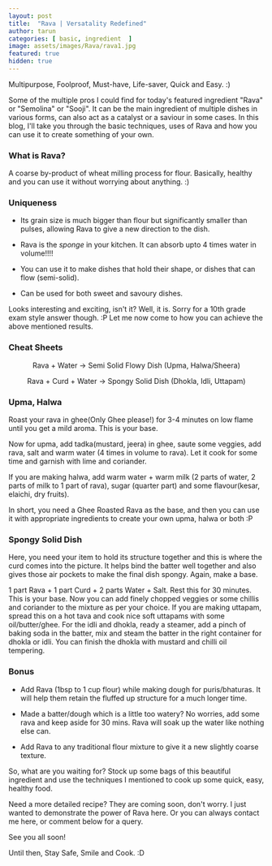 ```yaml
---
layout: post
title:  "Rava | Versatality Redefined"
author: tarun
categories: [ basic, ingredient  ]
image: assets/images/Rava/rava1.jpg
featured: true
hidden: true
---
```


Multipurpose, Foolproof, Must-have, Life-saver, Quick and Easy. :)

Some of the multiple pros I could find for today's featured ingredient "Rava" or "Semolina" or "Sooji". It can be the main ingredient of multiple dishes in various forms, can also act as a catalyst or a saviour in some cases. In this blog, I'll take you through the basic techniques, uses of Rava and how you can use it to create something of your own.

### What is Rava?

A coarse by-product of wheat milling process for flour. 
Basically, healthy and you can use it without worrying about anything. :)

### Uniqueness

- Its grain size is much bigger than flour but significantly smaller than pulses, allowing Rava to give a new direction to the dish. 

- Rava is the *sponge* in your kitchen. It can absorb upto 4 times water in volume!!!!

- You can use it to make dishes that hold their shape, or dishes that can flow (semi-solid). 

- Can be used for both sweet and savoury dishes.

Looks interesting and exciting, isn't it? Well, it is. Sorry for a 10th grade exam style answer though. :P
Let me now come to how you can achieve the above mentioned results. 

### Cheat Sheets
<p style="text-align:center;">
Rava + Water -> Semi Solid Flowy Dish (Upma, Halwa/Sheera) 
</p>
<p style="text-align:center;">
Rava + Curd + Water -> Spongy Solid Dish (Dhokla, Idli, Uttapam)
</p>

### Upma, Halwa

Roast your rava in ghee(Only Ghee please!) for 3-4 minutes on low flame until you get a mild aroma. This is your base. 

Now for upma, add tadka(mustard, jeera) in ghee, saute some veggies, add rava, salt and warm water (4 times in volume to rava). Let it cook for some time and garnish with lime and coriander.

If you are making halwa, add warm water + warm milk (2 parts of water, 2 parts of milk to 1 part of rava), sugar (quarter part) and some flavour(kesar, elaichi, dry fruits).

In short, you need a Ghee Roasted Rava as the base, and then you can use it with appropriate ingredients to create your own upma, halwa or both :P

### Spongy Solid Dish

Here, you need your item to hold its structure together and this is where the curd comes into the picture. It helps bind the batter well together and also gives those air pockets to make the final dish spongy. Again, make a base.

1 part Rava + 1 part Curd + 2 parts Water + Salt. Rest this for 30 minutes. This is your base. Now you can add finely chopped veggies or some chillis and coriander to the mixture as per your choice. If you are making uttapam, spread this on a hot tava and cook nice soft uttapams with some oil/butter/ghee. For the idli and dhokla, ready a steamer, add a pinch of baking soda in the batter, mix and steam the batter in the right container for dhokla or idli. You can finish the dhokla with mustard and chilli oil tempering. 

### Bonus

- Add Rava (1bsp to 1 cup flour) while making dough for puris/bhaturas. It will help them retain the fluffed up structure for a much longer time.

- Made a batter/dough which is a little too watery? No worries, add some rava and keep aside for 30 mins. Rava will soak up the water like nothing else can. 

- Add Rava to any traditional flour mixture to give it a new slightly coarse texture. 

So, what are you waiting for? Stock up some bags of this beautiful ingredient and use the techniques I mentioned to cook up some quick, easy, healthy food. 

Need a more detailed recipe? They are coming soon, don't worry. I just wanted to demonstrate the power of Rava here. Or you can always contact me here, or comment below for a query. 

See you all soon!

Until then, Stay Safe, Smile and Cook. :D